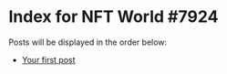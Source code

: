 # Index for NFT World #7924
Posts will be displayed in the order below:

- [Your first post](./001-first.md)

